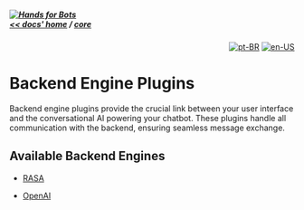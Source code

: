 ##### [![Hands for Bots](https://img.shields.io/badge/[•__•]-Hands_for_Bots-purple?style=social) <br>&lt;&lt; docs' home](../../../README.md) / [core](../core.md)

<div align="right">

[![pt-BR](https://img.shields.io/badge/pt-BR-white)](../../pt-br/core/backend.md)
[![en-US](https://img.shields.io/badge/en-US-white)](./backend.md)

</div>


  # Backend Engine Plugins


  Backend engine plugins provide the crucial link between your user interface and the conversational AI powering your chatbot. These plugins handle all communication with the backend, ensuring seamless message exchange.


  ## Available Backend Engines


  - [RASA](./backend/rasa.md)

  - [OpenAI](./backend/openai.md)
